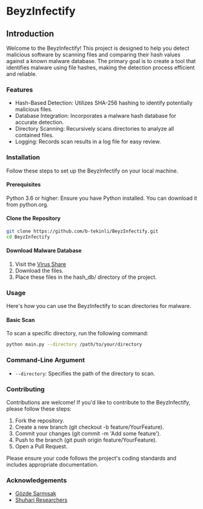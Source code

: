# BeyzInfectify

## Introduction

Welcome to the BeyzInfectify! This project is designed to help you detect malicious software by scanning files and comparing their hash values against a known malware database. The primary goal is to create a tool that identifies malware using file hashes, making the detection process efficient and reliable.



### Features
- Hash-Based Detection: Utilizes SHA-256 hashing to identify potentially malicious files.
- Database Integration: Incorporates a malware hash database for accurate detection.
- Directory Scanning: Recursively scans directories to analyze all contained files.
- Logging: Records scan results in a log file for easy review.



### Installation
Follow these steps to set up the BeyzInfectify on your local machine.

#### Prerequisites
Python 3.6 or higher: Ensure you have Python installed. You can download it from python.org.


#### Clone the Repository
```bash
git clone https://github.com/b-tekinli/BeyzInfectify.git
cd BeyzInfectify
```


#### Download Malware Database
1. Visit the [Virus Share](https://virusshare.com/hashes)
2. Download the files.
3. Place these files in the hash_db/ directory of the project.



### Usage
Here's how you can use the BeyzInfectify to scan directories for malware.


#### Basic Scan
To scan a specific directory, run the following command:

```bash
python main.py --directory /path/to/your/directory
```



### Command-Line Argument
- `--directory`: Specifies the path of the directory to scan.



### Contributing
Contributions are welcome! If you'd like to contribute to the BeyzInfectify, please follow these steps:

1. Fork the repository.
2. Create a new branch (git checkout -b feature/YourFeature).
3. Commit your changes (git commit -m 'Add some feature').
4. Push to the branch (git push origin feature/YourFeature).
5. Open a Pull Request.

Please ensure your code follows the project's coding standards and includes appropriate documentation.



### Acknowledgements
- [Gözde Sarmısak](https://gozdesarmisak.com/)
- [Shuhari Researchers](https://www.linkedin.com/company/shuhari-researchers/)

